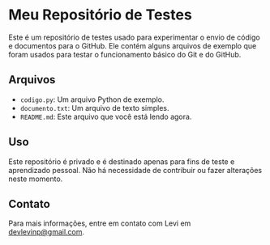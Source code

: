# Meu Repositório de Testes

Este é um repositório de testes usado para experimentar o envio de código e documentos para o GitHub. Ele contém alguns arquivos de exemplo que foram usados para testar o funcionamento básico do Git e do GitHub.

## Arquivos

- `codigo.py`: Um arquivo Python de exemplo.
- `documento.txt`: Um arquivo de texto simples.
- `README.md`: Este arquivo que você está lendo agora.

## Uso

Este repositório é privado e é destinado apenas para fins de teste e aprendizado pessoal. Não há necessidade de contribuir ou fazer alterações neste momento.

## Contato

Para mais informações, entre em contato com Levi em devlevinp@gmail.com.

